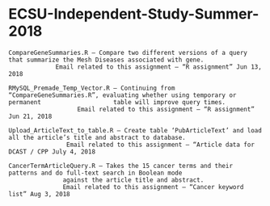 # ECSU-Independent-Study-Summer-2018

	CompareGeneSummaries.R – Compare two different versions of a query that summarize the Mesh Diseases associated with gene.
				 Email related to this assignment – “R assignment” Jun 13, 2018
				 
	RMySQL_Premade_Temp_Vector.R – Continuing from “CompareGeneSummaries.R”, evaluating whether using temporary or permanent 					table will improve query times.
				       Email related to this assignment – “R assignment” Jun 21, 2018
				       
	Upload_ArticleText_to_table.R – Create table ‘PubArticleText’ and load all the article’s title and abstract to database.
					Email related to this assignment – “Article data for DCAST / CPP July 4, 2018
					
	CancerTermArticleQuery.R – Takes the 15 cancer terms and their patterns and do full-text search in Boolean mode
				   against the article title and abstract.
				   Email related to this assignment – “Cancer keyword list” Aug 3, 2018
